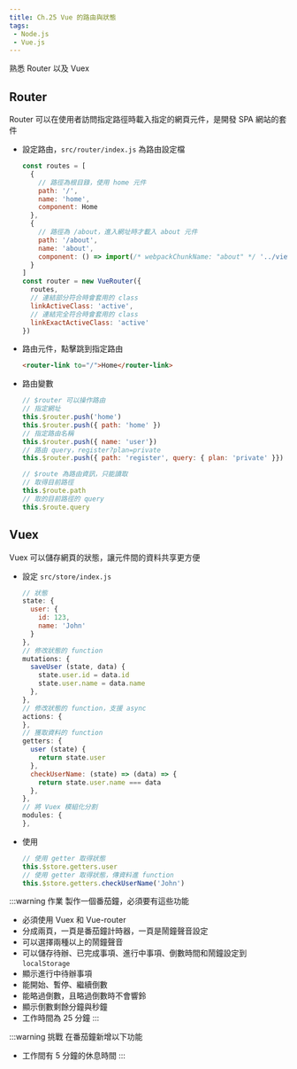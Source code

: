 ```yaml
--- 
title: Ch.25 Vue 的路由與狀態
tags:
 - Node.js
 - Vue.js
---
```

熟悉 Router 以及 Vuex
<!-- more -->
## Router
Router 可以在使用者訪問指定路徑時載入指定的網頁元件，是開發 SPA 網站的套件  
- 設定路由，`src/router/index.js` 為路由設定檔
  ```js
  const routes = [
    {
      // 路徑為根目錄，使用 home 元件
      path: '/',
      name: 'home',
      component: Home
    },
    {
      // 路徑為 /about，進入網址時才載入 about 元件
      path: '/about',
      name: 'about',
      component: () => import(/* webpackChunkName: "about" */ '../views/About.vue')
    }
  ]
  const router = new VueRouter({
    routes,
    // 連結部分符合時會套用的 class
    linkActiveClass: 'active',
    // 連結完全符合時會套用的 class
    linkExactActiveClass: 'active'
  })
  ```
- 路由元件，點擊跳到指定路由
  ```html
  <router-link to="/">Home</router-link>
  ```
- 路由變數
  ```js
  // $router 可以操作路由
  // 指定網址
  this.$router.push('home')
  this.$router.push({ path: 'home' })
  // 指定路由名稱
  this.$router.push({ name: 'user'})
  // 路由 query，register?plan=private
  this.$router.push({ path: 'register', query: { plan: 'private' }})

  // $route 為路由資訊，只能讀取
  // 取得目前路徑
  this.$route.path
  // 取的目前路徑的 query
  this.$route.query
  ```

## Vuex
Vuex 可以儲存網頁的狀態，讓元件間的資料共享更方便  
- 設定 `src/store/index.js`
  ```js
  // 狀態
  state: {
    user: {
      id: 123,
      name: 'John'
    }
  },
  // 修改狀態的 function
  mutations: {
    saveUser (state, data) {
      state.user.id = data.id
      state.user.name = data.name
    },
  },
  // 修改狀態的 function，支援 async
  actions: {
  },
  // 獲取資料的 function
  getters: {
    user (state) {
      return state.user
    },
    checkUserName: (state) => (data) => {
      return state.user.name === data
    },
  },
  // 將 Vuex 模組化分割
  modules: {
  },
  ```
- 使用
  ```js
  // 使用 getter 取得狀態
  this.$store.getters.user
  // 使用 getter 取得狀態，傳資料進 function
  this.$store.getters.checkUserName('John')
  ```

:::warning 作業
製作一個番茄鐘，必須要有這些功能
- 必須使用 Vuex 和 Vue-router
- 分成兩頁，一頁是番茄鐘計時器，一頁是鬧鐘聲音設定
- 可以選擇兩種以上的鬧鐘聲音
- 可以儲存待辦、已完成事項、進行中事項、倒數時間和鬧鐘設定到 `localStorage`
- 顯示進行中待辦事項
- 能開始、暫停、繼續倒數
- 能略過倒數，且略過倒數時不會響鈴
- 顯示倒數剩餘分鐘與秒鐘
- 工作時間為 25 分鐘
:::

:::warning 挑戰
在番茄鐘新增以下功能
- 工作間有 5 分鐘的休息時間
:::
